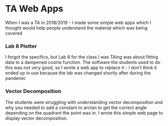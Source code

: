 # TA Web Apps
When I was a TA in 2018/2019 - I made some simple web apps which I thought would help people understand the material which was being covered 

### Lab 8 Plotter
I forgot the specifics, but Lab 8 for the class I was TAing was about fitting data to a dampened cosine function. The software the students used to do this was not very good, so I wrote a web app to replace it - I don't think it ended up in use because the lab was changed shortly after during the pandemic

### Vector Decomposition
The students were struggling with understanding vector decomposition and why you needed to add a constant to arctan to get the correct angle depending on the quadrant the point was in. I wrote this simple web page to display vector decomposition.
